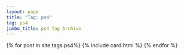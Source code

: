 ```yaml
---
layout: page
title: "Tag: ps4"
tag: ps4
jumbo_title: ps4 Tag Archive
---
```

<div class="row">
{% for post in site.tags.ps4%}
{% include card.html %}
{% endfor %}
</div>